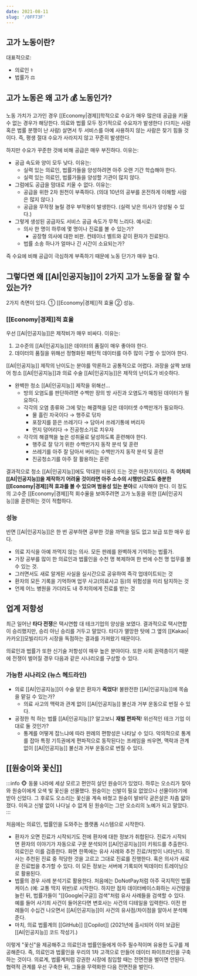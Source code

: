 ```yaml
---
date: 2021-08-11
slug: '/0FF73F'
---
```


## 고가 노동이란?

대표적으로:

- 의료인 ⚕
- 법률가 ⚖

## 고가 노동은 왜 고가 💰 노동인가?

노동 가치가 고가인 경우 [[Economy|경제]]학적으로 수요가 매우 많은데 공급을 키울 수 없는 경우가 해당한다. 의료와 법률 모두 정기적으로 수요자가 발생한다 (다치는 사람 혹은 법률 분쟁이 난 사람) 살면서 두 서비스를 아예 사용하지 않는 사람은 찾기 힘들 것이다. 즉, 평생 절대 수요가 사라지지 않고 꾸준히 발생한다.

하지만 수요가 꾸준한 것에 비해 공급은 매우 부진하다. 이유는:

- 공급 속도와 양이 모두 낮다. 이유는:
  - 실력 있는 의료인, 법률가들을 양성하려면 아주 오랜 기간 학습해야 한다.
  - 실력 있는 의료인, 법률가들을 양성할 기관이 많지 않다.
- 그럼에도 공급을 맘대로 키울 수 없다. 이유는:
  - 공급을 위한 2차 원천이 부족하다. (의대 10년의 공부를 온전하게 이해할 사람은 많지 않다.)
  - 공급을 무작정 늘릴 경우 부작용이 발생한다. (실력 낮은 의사가 양성될 수 있다.)
- 그렇게 생성된 공급자도 서비스 공급 속도가 무척 느리다. 예시로:
  - 의사 한 명이 하루에 몇 명이나 진료를 볼 수 있는가?
    - 공장형 의사에 대한 비판. 컨테이너 벨트와 같이 환자가 진료된다.
  - 법률 소송 하나가 얼마나 긴 시간이 소요되는가?

즉 수요에 비해 공급이 극심하게 부족하기 때문에 노동 단가가 매우 높다.

## 그렇다면 왜 [[AI|인공지능]]이 2가지 고가 노동을 잘 할 수 있는가?

2가지 측면이 있다. ① [[Economy|경제]]적 효율 ② 성능.

### [[Economy|경제]]적 효율

우선 [[AI|인공지능]]은 제작비가 매우 비싸다. 이유는:

1.  고수준의 [[AI|인공지능]]은 데이터의 품질이 매우 좋아야 한다.
2.  데이터의 품질을 위해선 정형화된 패턴적 데이터를 아주 많이 구할 수 있어야 한다.

[[AI|인공지능]] 제작의 난이도는 분야를 막론하고 공통적으로 어렵다. 과장을 살짝 보태어 청소 [[AI|인공지능]]과 의료 수술 [[AI|인공지능]]은 제작의 난이도가 비슷하다.

- 완벽한 청소 [[AI|인공지능]] 제작을 위해선...
  - 방의 오염도를 판단하려면 수백만 장의 방 사진과 오염도가 매칭된 데이터가 필요하다.
  - 각각의 오염 종류와 그에 맞는 해결책을 담은 데이터셋 수백만개가 필요하다.
    - 물 흘린 자국이다 → 행주로 닦자
    - 포장지를 뜯은 쓰레기다 → 담아서 쓰레기통에 버리자
    - 먼지 덩어리다 → 진공청소기로 치우자
  - 각각의 해결책을 높은 성취율로 달성하도록 훈련해야 한다.
    - 행주로 잘 닦기 위한 수백만가지 동작 분석 및 훈련
    - 쓰레기를 아주 잘 담아서 버리는 수백만가지 동작 분석 및 훈련
    - 진공청소기를 아주 잘 활용하는 훈련

결과적으로 청소 [[AI|인공지능]]에도 막대한 비용이 드는 것은 마찬가지이다. 즉 **어차피 [[AI|인공지능]]을 제작하기 어려울 것이라면 아주 소수의 시행만으로도 충분한 [[Economy|경제]]적 효과를 볼 수 있으며 범용성 있는 분야**로 시작해야 한다. 이 정도의 고수준 [[Economy|경제]]적 회수율을 보여주려면 고가 노동을 위한 [[AI|인공지능]]을 훈련하는 것이 적합하다.

### 성능

반면 [[AI|인공지능]]은 한 번 공부하면 공부한 것을 까먹을 일도 없고 보급 또한 매우 쉽다.

- 의료 지식을 아예 까먹지 않는 의사. 모든 판례를 완벽하게 기억하는 법률가.
- 가장 공부를 많이 한 의료인과 법률인을 수천 명 복제하여 한 번에 수천 명 업무를 볼 수 있는 것.
- 그러면서도 새로 알게된 사실을 실시간으로 공유하여 즉각 업데이트되는 것
- 환자의 모든 기록을 기억하며 업무 사고(의료사고 등)의 위험성을 미리 탐지하는 것
- 언제 어느 병원을 가더라도 내 주치의에게 진료를 받는 것

## 업계 저항성

최근 일어난 **타다 전쟁**은 택시연합 대 테크기업의 양상을 보였다. 결과적으로 택시연합이 승리했지만, 승리 아닌 승리를 거두고 말았다. 타다가 멸망한 탓에 그 옆의 [[Kakao|카카오]]모빌리티가 시장을 독점하는 결과를 가져왔기 때문이다.

의료인과 법률가 또한 신기술 저항성이 매우 높은 분야이다. 또한 사회 권력층이기 때문에 전쟁이 벌어질 경우 다음과 같은 시나리오를 구상할 수 있다.

### 가능한 시나리오 (뉴스 헤드라인)

- 의료 [[AI|인공지능]]이 수술 맡은 환자가 **죽었다**! 불완전한 [[AI|인공지능]]에 목숨을 맡길 수 있는가?
  - 의료 사고의 맥락과 관계 없이 [[AI|인공지능]] 불신과 거부 운동으로 번질 수 있다.
- 공정한 척 하는 법률 [[AI|인공지능]]? 알고보니 **재벌 편파적**! 위선적인 테크 기업 이대로 둘 것인가?
  - 통계를 어떻게 잡느냐에 따라 판례의 편향성은 나타날 수 있다. 악의적으로 통계를 잡아 특정 기득권에게 편파적으로 동작된다는 프레임을 씌우면, 맥락과 관계 없이 [[AI|인공지능]] 불신과 거부 운동으로 번질 수 있다.

## [[원숭이와 꽃신]]

:::info 🐵
동물 나라에 세상 모르고 편안히 살던 원숭이가 있었다. 하루는 오소리가 찾아와 원숭이에게 오색 빛 꽃신을 선물했다. 원숭이는 신발이 필요 없었으나 선물이라기에 받아 신었다. 그 후로도 오소리는 꽃신을 계속 바쳤고 원숭이 발바닥 굳은살은 차츰 얇아졌다. 이윽고 신발 없이 나다닐 수 없게 된 원숭이는 그만 오소리의 노예가 되고 말았다.
:::

처음에는 의료인, 법률인을 도와주는 플랫폼 시스템으로 시작한다.

- 환자가 오면 진료가 시작되기도 전에 환자에 대한 정보가 취합된다. 진료가 시작되면 환자의 이야기가 자동으로 구문 분석되어 [[AI|인공지능]]이 키워드를 추출한다. 의료인은 이를 검증한다. 화면 한쪽에는 유사 사례와 추천 진료/처방이 나타난다. 의사는 추천된 진료 중 적당한 것을 고르고 그대로 진료를 진행한다. 혹은 의사가 새로운 진료법을 추가할 수 있다. 이 모든 정보는 서버에 기록되어 빅데이터 트레이닝으로 활용된다.
- 법률의 경우 사례 분석기로 활용한다. 처음에는 DoNotPay처럼 아주 국지적인 법률 케이스 (예: 교통 딱지 위반)로 시작한다. 하지만 점차 데이터베이스화하는 사건량을 늘린 뒤, 법률가들이 "[[Google|구글]] 검색"처럼 유사 사례들을 검색할 수 있다. 예를 들어 사기죄 사건이 들어온다면 변호사는 사건의 디테일을 입력한다. 이전 판례들이 수십건 나오면서 [[AI|인공지능]]이 사건의 유사점/차이점을 알아서 분석해준다.
- 마치, 의료 법률계의 [[GitHub]] [[Copilot]] (2021년에 출시되어 이미 보급된 [[AI|인공지능]] 코드 작성기.)

이렇게 "꽃신"을 제공해주고 의료인과 법률인들에게 아주 필수적이며 유용한 도구를 제공해준다. 즉, 의료인과 법률인을 우리의 1차 고객으로 만들어 데이터 파이프라인을 구축하는 것이다. 의료계, 법률계처럼 강권한 시장에 침입할 때는 전면전을 벌이면 안된다. 협력적 관계를 우선 구축한 뒤, 그들을 무력화한 다음 전면전을 벌인다.
